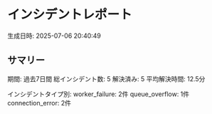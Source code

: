 # インシデントレポート

生成日時: 2025-07-06 20:40:49

## サマリー

期間: 過去7日間
総インシデント数: 5
解決済み: 5
平均解決時間: 12.5分

インシデントタイプ別:
  worker_failure: 2件
  queue_overflow: 1件
  connection_error: 2件
